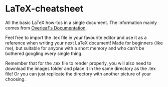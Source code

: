 # LaTeX-cheatsheet
All the basic LaTeX how-tos in a single document. The information mainly comes from [Overleaf's Documentation](https://www.overleaf.com/learn/latex/Main_Page "Overleaf Documentation").

Feel free to import the .tex file in your favourite editor and use it as a reference when writing your next LaTeX document! Made for beginners (like me), but suitable for anyone with a short memory and who can't be bothered googling every single thing.

Remember that for the .tex file to render properly, you will also need to download the images folder and place it in the same directory as the .tex file! Or you can just replicate the directory with another picture of your choosing.
